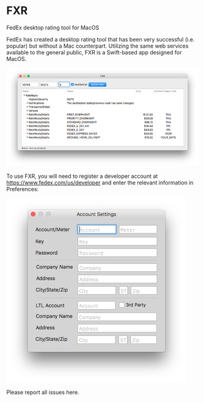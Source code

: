 # FXR
FedEx desktop rating tool for MacOS

FedEx has created a desktop rating tool that has been very successful (i.e. popular) but without a Mac counterpart. Utilizing the same web services available to the general public, FXR is a Swift-based app designed for MacOS.

![Screen Shot](/images/ScreenShot.png)

To use FXR, you will need to register a developer account at https://www.fedex.com/us/developer and enter the relevant information in Preferences:

![Prefs](/images/prefs.png)

Please report all issues here.

